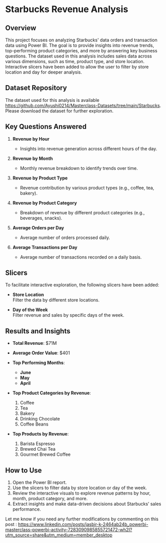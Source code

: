 # Starbucks Revenue Analysis 

## Overview

This project focuses on analyzing Starbucks' data orders and transaction data using Power BI. The goal is to provide insights into revenue trends, top-performing product categories, and more by answering key business questions. The dataset used in this analysis includes sales data across various dimensions, such as time, product type, and store location. Interactive slicers have been added to allow the user to filter by store location and day for deeper analysis.

## Dataset Repository

The dataset used for this analysis is available https://github.com/Ayushi0214/Masterclass-Datasets/tree/main/Starbucks. Please download the dataset for further exploration.

## Key Questions Answered

1. **Revenue by Hour**  
   - Insights into revenue generation across different hours of the day.

2. **Revenue by Month**  
   - Monthly revenue breakdown to identify trends over time.

3. **Revenue by Product Type**  
   - Revenue contribution by various product types (e.g., coffee, tea, bakery).

4. **Revenue by Product Category**  
   - Breakdown of revenue by different product categories (e.g., beverages, snacks).

5. **Average Orders per Day**  
   - Average number of orders processed daily.

6. **Average Transactions per Day**  
   - Average number of transactions recorded on a daily basis.

## Slicers

To facilitate interactive exploration, the following slicers have been added:

- **Store Location**  
  Filter the data by different store locations.

- **Day of the Week**  
  Filter revenue and sales by specific days of the week.

## Results and Insights

- **Total Revenue**: $71M  
- **Average Order Value**: $401  
- **Top Performing Months**:  
  - **June**  
  - **May**  
  - **April**  

- **Top Product Categories by Revenue**:  
  1. Coffee  
  2. Tea  
  3. Bakery  
  4. Drinking Chocolate  
  5. Coffee Beans  

- **Top Products by Revenue**:  
  1. Barista Espresso  
  2. Brewed Chai Tea  
  3. Gourmet Brewed Coffee  

## How to Use

1. Open the Power BI report.
2. Use the slicers to filter data by store location or day of the week.
3. Review the interactive visuals to explore revenue patterns by hour, month, product category, and more.
4. Extract insights and make data-driven decisions about Starbucks’ sales performance.

Let me know if you need any further modifications by commenting on this post : <link>https://www.linkedin.com/posts/jasbir-k-2464ab24b_powerbi-masterclass-powerbi-activity-7283090985855721472-wh2I?utm_source=share&utm_medium=member_desktop
